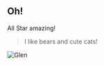 ## Oh!

All Star amazing!

> I like bears and cute cats!

![Glen](http://tempi.re/images/standing-clutching-confused-face-top-tail.png)
